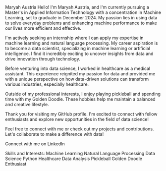 Maryah Austria
Hello! I'm Maryah Austria, and I'm currently pursuing a Master's in Applied Information Technology with a concentration in Machine Learning, set to graduate in December 2024. My passion lies in using data to solve everyday problems and enhancing machine performance to make our lives more efficient and effective.

I'm actively seeking an internship where I can apply my expertise in machine learning and natural language processing. My career aspiration is to become a data scientist, specializing in machine learning or artificial intelligence. I find it incredibly exciting to uncover insights from data and drive innovation through technology.

Before venturing into data science, I worked in healthcare as a medical assistant. This experience reignited my passion for data and provided me with a unique perspective on how data-driven solutions can transform various industries, especially healthcare.

Outside of my professional interests, I enjoy playing pickleball and spending time with my Golden Doodle. These hobbies help me maintain a balanced and creative lifestyle.

Thank you for visiting my GitHub profile. I'm excited to connect with fellow enthusiasts and explore new opportunities in the field of data science!

Feel free to connect with me or check out my projects and contributions. Let's collaborate to make a difference with data!

Connect with me on LinkedIn

Skills and Interests:
Machine Learning
Natural Language Processing
Data Science
Python
Healthcare Data Analysis
Pickleball
Golden Doodle Enthusiast
